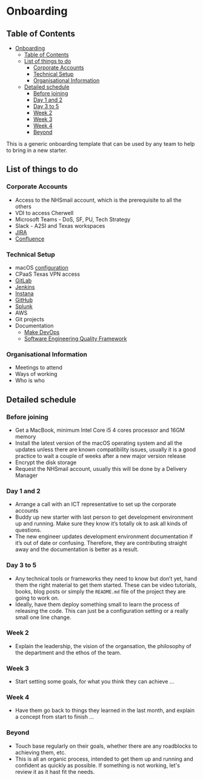 # Onboarding

## Table of Contents

- [Onboarding](#onboarding)
  - [Table of Contents](#table-of-contents)
  - [List of things to do](#list-of-things-to-do)
    - [Corporate Accounts](#corporate-accounts)
    - [Technical Setup](#technical-setup)
    - [Organisational Information](#organisational-information)
  - [Detailed schedule](#detailed-schedule)
    - [Before joining](#before-joining)
    - [Day 1 and 2](#day-1-and-2)
    - [Day 3 to 5](#day-3-to-5)
    - [Week 2](#week-2)
    - [Week 3](#week-3)
    - [Week 4](#week-4)
    - [Beyond](#beyond)

This is a generic onboarding template that can be used by any team to help to bring in a new starter.

## List of things to do

### Corporate Accounts

- Access to the NHSmail account, which is the prerequisite to all the others
- VDI to access Cherwell
- Microsoft Teams - DoS, SF, PU, Tech Strategy
- Slack - A2SI and Texas workspaces
- [JIRA](https://nhsd-jira.digital.nhs.uk/)
- [Confluence](https://nhsd-confluence.digital.nhs.uk/)

### Technical Setup

- macOS [configuration](https://github.com/nhsd-exeter/make-devops/blob/master/build/automation/lib/macos/README.md)
- CPaaS Texas VPN access
- [GitLab](https://gitlab.mgmt.texasplatform.uk/)
- [Jenkins](https://jenkins.mgmt.texasplatform.uk/)
- [Instana](https://instana-server.mgmt.texasplatform.uk/)
- [GitHub](https://github.com/nhsd-exeter)
- [Splunk](https://nhsdigital.splunkcloud.com/)
- AWS
- Git projects
- Documentation
  - [Make DevOps](https://github.com/nhsd-exeter/make-devops)
  - [Software Engineering Quality Framework](https://github.com/NHSDigital/software-engineering-quality-framework)

### Organisational Information

- Meetings to attend
- Ways of working
- Who is who

## Detailed schedule

### Before joining

- Get a MacBook, minimum Intel Core i5 4 cores processor and 16GM memory
- Install the latest version of the macOS operating system and all the updates unless there are known compatibility issues, usually it is a good practice to wait a couple of weeks after a new major version release
- Encrypt the disk storage
- Request the NHSmail account, usually this will be done by a Delivery Manager

### Day 1 and 2

- Arrange a call with an ICT representative to set up the corporate accounts
- Buddy up new starter with last person to get development environment up and running. Make sure they know it’s totally ok to ask all kinds of questions.
- The new engineer updates development environment documentation if it’s out of date or confusing. Therefore, they are contributing straight away and the documentation is better as a result.

### Day 3 to 5

- Any technical tools or frameworks they need to know but don’t yet, hand them the right material to get them started. These can be video tutorials, books, blog posts or simply the `README.md` file of the project they are going to work on.
- Ideally, have them deploy something small to learn the process of releasing the code. This can just be a configuration setting or a really small one line change.

### Week 2

- Explain the leadership, the vision of the organsation, the philosophy of the department and the ethos of the team.

### Week 3

- Start setting some goals, for what you think they can achieve ...

### Week 4

- Have them go back to things they learned in the last month, and explain a concept from start to finish ...

### Beyond

- Touch base regularly on their goals, whether there are any roadblocks to achieving them, etc.
- This is all an organic process, intended to get them up and running and confident as quickly as possible. If something is not working, let's review it as it hast fit the needs.
